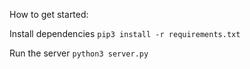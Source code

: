 How to get started:

Install dependencies
`pip3 install -r requirements.txt`

Run the server
`python3 server.py`
